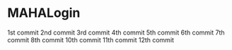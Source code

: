 # MAHALogin
1st  commit
2nd commit
3rd commit 
4th commit 
5th commit
6th commit
7th commit
8th commit
10th commit
11th commit
12th commit
